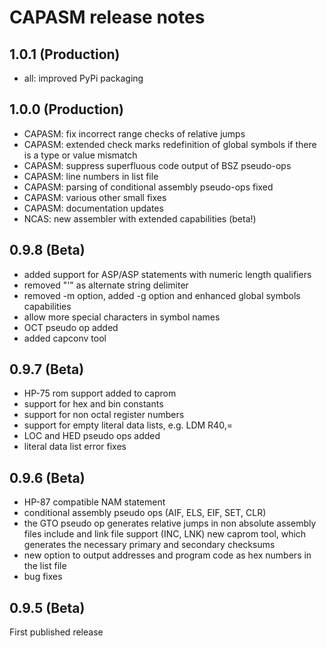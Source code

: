 ﻿CAPASM release notes
====================

1.0.1 (Production)
------------------
 * all: improved PyPi packaging

1.0.0 (Production)
-----------------
 * CAPASM: fix incorrect range checks of relative jumps
 * CAPASM: extended check marks redefinition of global symbols if there is a type or value mismatch
 * CAPASM: suppress superfluous code output of BSZ pseudo-ops
 * CAPASM: line numbers in list file
 * CAPASM: parsing of conditional assembly pseudo-ops fixed
 * CAPASM: various other small fixes
 * CAPASM: documentation updates
 * NCAS: new assembler with extended capabilities (beta!)

0.9.8 (Beta)
------------

 * added support for ASP/ASP statements with numeric length qualifiers
 * removed "'" as alternate string delimiter
 * removed -m option, added -g option and enhanced global symbols capabilities
 * allow more special characters in symbol names
 * OCT pseudo op added
 * added capconv tool


0.9.7 (Beta)
------------

* HP-75 rom support added to caprom
* support for hex and bin constants
* support for non octal register numbers
* support for empty literal data lists, e.g. LDM R40,=
* LOC and HED pseudo ops added
* literal data list error fixes


0.9.6 (Beta)
------------

* HP-87 compatible NAM statement
* conditional assembly pseudo ops (AIF, ELS, EIF, SET, CLR)
* the GTO pseudo op generates relative jumps in non absolute assembly files include and link file support (INC, LNK) new caprom tool, which generates the necessary primary and secondary checksums
* new option to output addresses and program code as hex numbers in the list file
* bug fixes


0.9.5 (Beta)
------------

First published release

